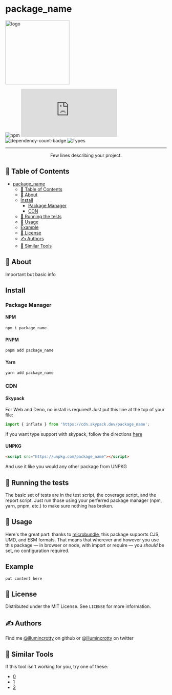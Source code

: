 # package_name
<!-- PROJECT LOGO -->
<img src="fillerLogo" alt="logo" width="200"/>


<!-- Shields -->
<!-- TODO -->
![npm](https://img.shields.io/npm/l/package_name.svg)
![size-badge](https://img.badgesize.io/https:/unpkg.com/package_name/dist/index.modern.js?compression=brotli)
![dependency-count-badge](https://badgen.net/bundlephobia/dependency-count/package_name)
![Types](https://badgen.net/npm/types/package_name)

</div>

---

<p align="center"> Few lines describing your project.
    <br> 
</p>

## 📝 Table of Contents

- [package_name](#package_name)
  - [📝 Table of Contents](#-table-of-contents)
  - [🧐 About](#-about)
  - [Install](#install)
    - [Package Manager](#package-manager)
    - [CDN](#cdn)
  - [🔧 Running the tests](#-running-the-tests)
  - [🎈 Usage](#-usage)
  - [Example](#example)
  - [📃 License](#-license)
  - [✍️ Authors](#️-authors)
  - [🔨 Similar Tools](#-similar-tools)

## 🧐 About

Important but basic info

## Install

### Package Manager

#### NPM <!-- omit in TOC -->

```sh
npm i package_name
```

#### PNPM <!-- omit in TOC -->

```sh
pnpm add package_name
```

#### Yarn <!-- omit in TOC -->

```sh
yarn add package_name
```

### CDN

#### Skypack <!-- omit in TOC -->

For Web and Deno, no install is required! Just put this line at the top of your file:

```typescript
import { inflate } from 'https://cdn.skypack.dev/package_name';
```

If you want type support with skypack, follow the directions [here]('https://docs.skypack.dev/skypack-cdn/code/javascript#using-skypack-urls-in-typescript')

#### UNPKG <!-- omit in TOC -->

```html
<script src="https://unpkg.com/package_name"></script>
```

And use it like you would any other package from UNPKG


## 🔧 Running the tests

The basic set of tests are in the test script, the coverage script, and the report script. Just run those using your perferred package manager (npm, yarn, pnpm, etc.) to make sure nothing has broken.

## 🎈 Usage

Here's the great part: thanks to [microbundle](https://github.com/developit/microbundle), this package supports CJS, UMD, and ESM formats.
That means that wherever and however you use this package — in browser or node, with import or require — you *should* be set, no configuration required.
<!-- TODO -->

## Example
<!-- TODO -->
```code
put content here
```

<!-- LICENSE -->
## 📃 License

Distributed under the MIT License. See `LICENSE` for more information.

## ✍️ Authors

Find me [@illumincrotty](https://github.com/illumincrotty) on github or [@illumincrotty](https://twitter.com/illumincrotty) on twitter

## 🔨 Similar Tools
If this tool isn't working for you, try one of these:
<!-- TODO -->
- [0]("_blank")
- [1]("_blank")
- [2]("_blank")